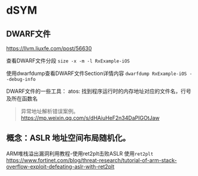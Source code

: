 # dSYM
## DWARF文件
https://llvm.liuxfe.com/post/56630

查看DWARF文件分段
`size -x -m -l RxExample-iOS`

使用dwarfdump查看DWARF文件Section详情内容
`dwarfdump RxExample-iOS --debug-info`

DWARF文件的一些工具：
atos: 找到程序运行时的内存地址对应的文件名，行号及所在函数名

> 异常地址解析错误案例。
https://mp.weixin.qq.com/s/dHAiuHeF2n34DaPIGOtJaw

## 概念：ASLR 地址空间布局随机化。
ARM堆栈溢出漏洞利用教程-使用ret2plt击败ASLR
使用`ret2plt`
https://www.fortinet.com/blog/threat-research/tutorial-of-arm-stack-overflow-exploit-defeating-aslr-with-ret2plt
